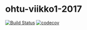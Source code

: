 # ohtu-viikko1-2017
[![Build Status](https://travis-ci.org/pjukarainen/ohtu-viikko1-2017.svg?branch=master)](https://travis-ci.org/pjukarainen/ohtu-viikko1-2017)
[![codecov](https://codecov.io/gh/pjukarainen/ohtu-viikko1-2017/branch/master/graph/badge.svg)](https://codecov.io/gh/pjukarainen/ohtu-viikko1-2017)

